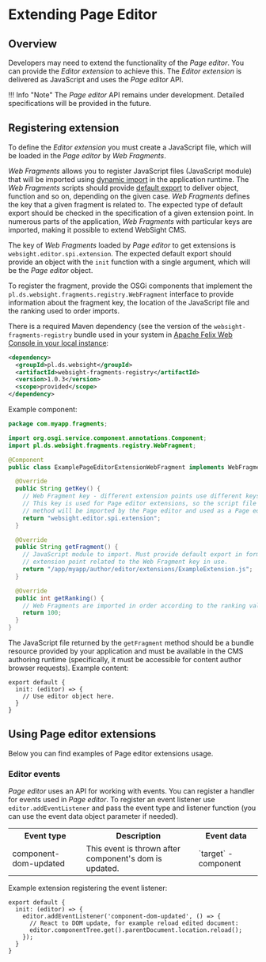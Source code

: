 # Extending Page Editor

## Overview

Developers may need to extend the functionality of the _Page editor_. You can provide the _Editor extension_ to achieve this. 
The _Editor extension_ is delivered as JavaScript and uses the _Page editor_ API.

!!! Info "Note"
       The _Page editor_ API remains under development. Detailed specifications will be provided in the future.
## Registering extension

To define the _Editor extension_ you must create a JavaScript file, which will be loaded in the _Page editor_ by _Web Fragments_.

_Web Fragments_ allows you to register JavaScript files (JavaScript module) that will be imported using
[dynamic import](https://developer.mozilla.org/en-US/docs/Web/JavaScript/Reference/Operators/import) in the application runtime.
The _Web Fragments_ scripts should provide [default export](https://developer.mozilla.org/en-US/docs/Web/JavaScript/Reference/Statements/export) to
deliver object, function and so on, depending on the given case. _Web Fragments_ defines the key that a given fragment is related to.
The expected type of default export should be checked in the specification of a given extension point.
In numerous parts of the application, _Web Fragments_ with particular keys are imported, making it possible to extend WebSight CMS.

The key of _Web Fragments_ loaded by _Page editor_ to get extensions is `websight.editor.spi.extension`.
The expected default export should provide an object with the `init` function with a single argument, which will be the _Page editor_ object.

To register the fragment, provide the OSGi components that implement the `pl.ds.websight.fragments.registry.WebFragment` interface to
provide information about the fragment key, the location of the JavaScript file and the ranking used to order imports.

There is a required Maven dependency (see the version of the `websight-fragments-registry` bundle used in your system in
[Apache Felix Web Console in your local instance](http://localhost:8080/system/console/bundles):
```xml
<dependency>
  <groupId>pl.ds.websight</groupId>
  <artifactId>websight-fragments-registry</artifactId>
  <version>1.0.3</version>
  <scope>provided</scope>
</dependency>
```

Example component:
```java
package com.myapp.fragments;

import org.osgi.service.component.annotations.Component;
import pl.ds.websight.fragments.registry.WebFragment;

@Component
public class ExamplePageEditorExtensionWebFragment implements WebFragment {

  @Override
  public String getKey() {
    // Web Fragment key - different extension points use different keys.
    // This key is used for Page editor extensions, so the script file specified in the getFragment
    // method will be imported by the Page editor and used as a Page editor extension.
    return "websight.editor.spi.extension";
  }

  @Override
  public String getFragment() {
    // JavaScript module to import. Must provide default export in format expected by the
    // extension point related to the Web Fragment key in use.
    return "/app/myapp/author/editor/extensions/ExampleExtension.js";
  }

  @Override
  public int getRanking() {
    // Web Fragments are imported in order according to the ranking value, starting with the lowest.
    return 100;
  }
}
```

The JavaScript file returned by the `getFragment` method should be a bundle resource provided by your
application and must be available in the CMS authoring runtime (specifically, it must be accessible for content author browser requests).
Example content:
```
export default {
  init: (editor) => {
    // Use editor object here.
  }
}
```

## Using Page editor extensions

Below you can find examples of Page editor extensions usage.

### Editor events

_Page editor_ uses an API for working with events. You can register a handler for events used in _Page editor_.
To register an event listener use `editor.addEventListener` and pass the event type and listener function
(you can use the event data object parameter if needed).

<table>
    <tr>
        <th>Event type</th>
        <th>Description</th>
        <th>Event data</th>
   </tr>
   <tr>
        <td>component-dom-updated</td>
        <td>This event is thrown after component's dom is updated.</td>
        <td>`target` - component</td>
   </tr>
</table>

Example extension registering the event listener:
```
export default {
  init: (editor) => {
    editor.addEventListener('component-dom-updated', () => {
      // React to DOM update, for example reload edited document:
      editor.componentTree.get().parentDocument.location.reload();
    });
  }
}
```
